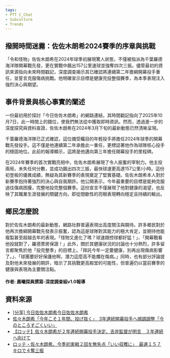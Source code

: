 ```yaml
---
tags:
- PTT C_Chat
- Subculture
- Trends
---
```


## 撥開時間迷霧：佐佐木朗希2024賽季的序章與挑戰
「令和怪物」佐佐木朗希在2024年球季初展現驚人狀態，不僅被指派為千葉羅德海洋隊開幕戰先發，更在實戰中飆出157公里速球並強奪四次三振。儘管最初的資訊來源指向未來時間戳記，深度調查揭示其已確認將連續第二年擔綱開幕投手重任，並誓言克服傷病挑戰。他明確宣示目標是健康完投整個賽季，為本季表現注入強烈決心與期望。

## 事件背景與核心事實的闡述
一份最初用於探討「今日佐佐木朗希」的網路連結，其時間戳記指向了2025年10月7日，此一時間上的錯位，使我們無法從中獲取即時資訊。然而，透過進一步的深度探究與資料查證，佐佐木朗希在2024年3月下旬的最新動態已然清晰呈現。

千葉羅德海洋隊已正式確認，這位備受矚目的年輕投手將擔任2024年球季的開幕戰先發投手。這不僅是他連續第二年承擔此一重任，更標誌著他作為球隊核心投手的穩固地位。此前的報導顯示，這將是他邁向第三年擔任開幕投手的里程碑。

在2024年賽季的首次實戰亮相中，佐佐木朗希展現了令人振奮的宰制力。他主投兩局，未失任何分數，並成功飆出四次三振，最快球速更高達157公里/小時。這份初登板的優異成績，無疑為其新賽季的表現奠定了堅實基礎。佐佐木朗希本人對於新賽季抱持著強烈的決心與自我期許。他公開表示，今年最重要的目標是能夠克服過往傷病困擾，完整地投完整個賽季。這份宣言不僅展現了他對健康的渴望，也反映了其職業生涯發展的關鍵方向，即從間歇性的亮眼表現轉向穩定且持續的輸出。

## 鄉民怎麼說
對於佐佐木朗希的最新動態，網路社群普遍表現出高度關注與期待。許多鄉民對於他再次擔綱開幕戰先發表示振奮，認為這是球隊對其能力的極大肯定，並期待他能複製甚至超越去年的表現。「怪物又進化了嗎？球速跟控球都好猛！」、「開幕戰看他投就對了，羅德票房保證！」此外，關於其健康狀況的討論也十分熱烈，許多留言都聚焦於他「投完整季」的目標上。「拜託今年一定要健康，別再出現傷病影響了。」、「球團要好好保護他啊，潛力這麼高不能爛在傷病。」同時，也有部分評論提及對他未來發展的期許，暗示了其挑戰更高殿堂的可能性，但普遍仍以當前賽季的健康與表現為主要關注點。

#### 作者: 晨曦探員撰寫-深度調查組v1.0報導

## 資料來源
- [[分享] 今日佐佐木朗希今日佐佐木朗希](https://www.pttweb.cc/bbs/Baseball/M.1759799761.A.479)
- [佐々木朗希「今年こそ１年間、投げ抜く」　3年連続開幕投手へ順調調整「今のところすごくいい」](https://www.sponichi.co.jp/baseball/news/2024/03/24/kiji/20240324s00001173295000c.html)
- [【ロッテ】佐々木朗希が２年連続開幕投手決定、吉井監督が明言　３年連続へ向けて](https://www.nikkansports.com/baseball/news/202403230001099.html)
- [ロッテ・佐々木朗希、今季初実戦２回を無失点「いい収穫に」　最速１５７キロで４奪三振](https://hochi.news/articles/20240306-OHT1T51199.html)